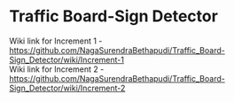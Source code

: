 # Traffic Board-Sign Detector


Wiki link for Increment 1 - https://github.com/NagaSurendraBethapudi/Traffic_Board-Sign_Detector/wiki/Increment-1   
Wiki link for Increment 2 - https://github.com/NagaSurendraBethapudi/Traffic_Board-Sign_Detector/wiki/Increment-2
